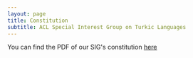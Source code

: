 ```yaml
---
layout: page
title: Constitution
subtitle: ACL Special Interest Group on Turkic Languages
---
```


You can find the PDF of our SIG's constitution [here](/assets/misc/SIGTURK_Constitution.pdf)
